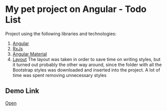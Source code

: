 # My pet project on Angular - Todo List

Project using the following libraries and technologies:

1. [Angular](https://angular.io/)
2. [RxJs](https://rxjs.dev/index)
3. [Angular Material](https://material.angular.io/)
4. [Layout](https://www.creative-tim.com/product/material-dashboard)
   The layout was taken in order to save time on writing styles, but it turned out probably the other way around, since the folder with all the Bootstrap styles was downloaded and inserted into the project. A lot of time was spent removing unnecessary styles

## Demo Link

[Open](http://rnzamurae.temp.swtest.ru/)
